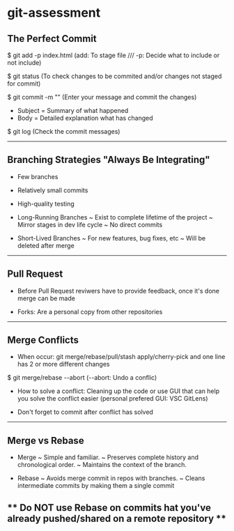 # git-assessment

## The Perfect Commit

$ git add -p index.html (add: To stage file /// -p: Decide what to include or not include)

$ git status (To check changes to be commited and/or changes not staged for commit)

$ git commit -m "" (Enter your message and commit the changes)

-   Subject = Summary of what happened
-   Body = Detailed explanation what has changed

$ git log (Check the commit messages)

---

## Branching Strategies "Always Be Integrating"

-   Few branches
-   Relatively small commits
-   High-quality testing

-   Long-Running Branches
    ~ Exist to complete lifetime of the project
    ~ Mirror stages in dev life cycle
    ~ No direct commits

-   Short-Lived Branches
    ~ For new features, bug fixes, etc
    ~ Will be deleted after merge

---

## Pull Request

-   Before Pull Request reviwers have to provide feedback, once it's done merge can be made

-   Forks: Are a personal copy from other repositories

---

## Merge Conflicts

-   When occur: git merge/rebase/pull/stash apply/cherry-pick and one line has 2 or more different changes

$ git merge/rebase --abort (--abort: Undo a conflic)

-   How to solve a conflict: Cleaning up the code or use GUI that can help you solve the conflict easier (personal prefered GUI: VSC GitLens)

-   Don't forget to commit after conflict has solved

---

## Merge vs Rebase

-   Merge
    ~ Simple and familiar.
    ~ Preserves complete history and chronological order.
    ~ Maintains the context of the branch.

-   Rebase
    ~ Avoids merge commit in repos with branches.
    ~ Cleans intermediate commits by making them a single commit

## ** Do NOT use Rebase on commits hat you've already pushed/shared on a remote repository **
